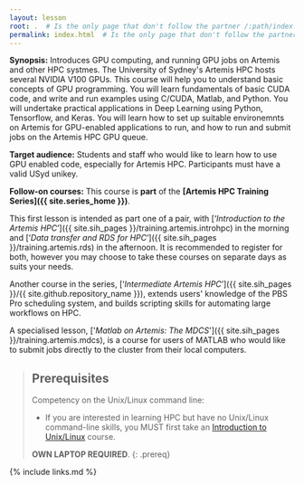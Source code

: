 ```yaml
---
layout: lesson
root: .  # Is the only page that don't follow the partner /:path/index.html
permalink: index.html  # Is the only page that don't follow the partner /:path/index.html
---
```


**Synopsis:** Introduces GPU computing, and running GPU jobs on Artemis and other HPC systmes. The University of Sydney's Artemis HPC hosts several NVIDIA V100 GPUs. This course will help you to understand basic concepts of GPU programming. You will learn fundamentals of basic CUDA code, and write and run examples using C/CUDA, Matlab, and Python. You will undertake practical applications in Deep Learning using Python, Tensorflow, and Keras. You will learn how to set up suitable environemnts on Artemis for GPU-enabled applications to run, and how to run and submit jobs on the Artemis HPC GPU queue.

**Target audience:** Students and staff who would like to learn how to use GPU enabled code, especially for Artemis HPC. Participants must have a valid USyd unikey.

**Follow-on courses:** This course is **part** of the **[Artemis HPC Training Series]({{ site.series_home }})**.

This first lesson is intended as part one of a pair, with [‘_Introduction to the Artemis HPC_’]({{ site.sih_pages }}/training.artemis.introhpc) in the morning and [‘_Data transfer and RDS for HPC_’]({{ site.sih_pages }}/training.artemis.rds) in the afternoon. It is recommended to register for both, however you may choose to take these courses on separate days as suits your needs.

Another course in the series, [‘_Intermediate Artemis HPC_’]({{ site.sih_pages }}/{{ site.github.repository_name }}), extends users' knowledge of the PBS Pro scheduling system, and builds scripting skills for automating large workflows on HPC.

A specialised lesson, ['_Matlab on Artemis: The MDCS_']({{ site.sih_pages }}/training.artemis.mdcs), is a course for users of MATLAB who would like to submit jobs directly to the cluster from their local computers.

> ## Prerequisites
> Competency on the Unix/Linux command line:
>
> * If you are interested in learning HPC but have no Unix/Linux command-line skills, you MUST first take an [Introduction to Unix/Linux](https://intersect.org.au/training/course/unix) course.
>
> **OWN LAPTOP REQUIRED**.
{: .prereq}


{% include links.md %}
